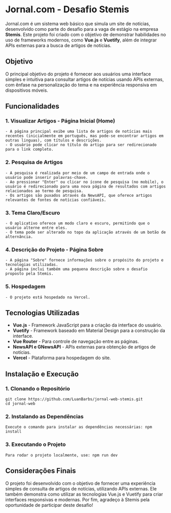 # Jornal.com - Desafio Stemis

Jornal.com é um sistema web básico que simula um site de notícias, desenvolvido como parte do desafio para a vaga de estágio na empresa **Stemis**. Este projeto foi criado com o objetivo de demonstrar habilidades no uso de frameworks modernos, como **Vue.js** e **Vuetify**, além de integrar APIs externas para a busca de artigos de notícias.

## Objetivo

O principal objetivo do projeto é fornecer aos usuários uma interface simples e intuitiva para consultar artigos de notícias usando APIs externas, com ênfase na personalização do tema e na experiência responsiva em dispositivos móveis.

## Funcionalidades

### 1. **Visualizar Artigos - Página Inicial (Home)**
    - A página principal exibe uma lista de artigos de notícias mais recentes (inicialmente em português, mas pode-se encontrar artigos em outras linguas), com títulos e descrições.
    - O usuário pode clicar no título do artigo para ser redirecionado para o link completo.

### 2. **Pesquisa de Artigos**
    - A pesquisa é realizada por meio de um campo de entrada onde o usuário pode inserir palavras-chave.
    - Ao pressionar "Enter" ou clicar no ícone de pesquisa (no mobile), o usuário é redirecionado para uma nova página de resultados com artigos relacionados ao termo de pesquisa.
    - Os artigos são puxados através da NewsAPI, que oferece artigos relevantes de fontes de notícias confiáveis.

### 3. **Tema Claro/Escuro**
    - O aplicativo oferece um modo claro e escuro, permitindo que o usuário alterne entre eles.
    - O tema pode ser alterado no topo da aplicação através de um botão de alternância.

### 4. **Descrição do Projeto - Página Sobre**
    - A página "Sobre" fornece informações sobre o propósito do projeto e tecnologias utilizadas.
    - A página inclui também uma pequena descrição sobre o desafio proposto pela Stemis.

### 5. **Hospedagem**
    - O projeto está hospedado na Vercel.

## Tecnologias Utilizadas
- **Vue.js** - Framework JavaScript para a criação da interface do usuário.
- **Vuetify** - Framework baseado em Material Design para a construção da interface.
- **Vue Router** - Para controle de navegação entre as páginas.
- **NewsAPI e GNewsAPI** - APIs externas para obtenção de artigos de notícias.
- **Vercel** - Plataforma para hospedagem do site.

## Instalação e Execução

### 1. **Clonando o Repositório**
    git clone https://github.com/LuanBarbs/jornal-web-stemis.git
    cd jornal-web

### 2. **Instalando as Dependências**
    Execute o comando para instalar as dependências necessárias: npm install

### 3. **Executando o Projeto**
    Para rodar o projeto localmente, use: npm run dev

## Considerações Finais
O projeto foi desenvolvido com o objetivo de fornecer uma experiência simples de consulta de artigos de notícias, utilizando APIs externas. Ele também demonstra como utilizar as tecnologias Vue.js e Vuetify para criar interfaces responsivas e modernas.
Por fim, agradeço à Stemis pela oportunidade de participar deste desafio!
